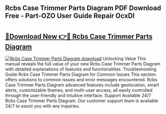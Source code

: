 ## Rcbs Case Trimmer Parts Diagram PDF Download Free - Part-OZO User Guide Repair OcxDI

# <h2><a href="http://dfsnib3.blite.top/?on=Rcbs+Case+Trimmer+Parts+Diagram">🔗Download New 👉🔴 Rcbs Case Trimmer Parts Diagram</a></h2>

[![Rcbs Case Trimmer Parts Diagram download](https://i.imgur.com/lujVjoI.png)](http://dfsnib3.blite.top/?on=Rcbs+Case+Trimmer+Parts+Diagram)
Unlocking Value This manual reveals the full value of your new Rcbs Case Trimmer Parts Diagram with detailed explanations of features and functionalities. Troubleshooting Guide Rcbs Case Trimmer Parts Diagram for Common Issues This section offers solutions to common issues and error messages encountered. Rcbs Case Trimmer Parts Diagram advanced features include geolocation, smart alerts, customizable themes, and multi-user access, all easily controlled through the user-friendly and intuitive interface. Support Available 24/7 Rcbs Case Trimmer Parts Diagram. Our customer support team is available 24/7 to assist you with any inquiries.
